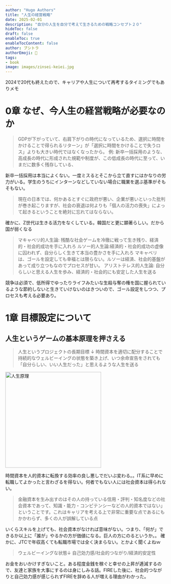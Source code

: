 ```yaml
---
author: "Hugo Authors"
title: "人生の経営戦略"
date: 2025-02-01
description: "自分の人生を自分で考えて生きるための戦略コンセプト２０"
hideToc: false
draft: false
enableToc: true
enableTocContent: false
author: ブシトラ
authorEmoji: 🐯
tags:
- book
image: images/zinsei-keiei.jpg
---
```


2024で20代も終えたので、キャリアや人生について再考するタイミングでもありメモ

# 0章 なぜ、今人生の経営戦略が必要なのか

> GDPが下がっていて、右肩下がりの時代になっているため、選択に時間をかけることで得られるリターン」が「選択に時間をかけることで失うロス」よりも大きい時代ではなくなったから。 例: 新卒一括採用のような、高成長の時代に形成された規範や制度が、この低成長の時代に至って、いまだに数多く残存している、

新卒一括採用は本当によくない。一度ミスるとそこから立て直すにはかなりの労力がいる。学生のうちにインターンなどしていない場合に職業を選ぶ基準がそもそもない。

> 現在の日本では、何かあるとすぐに政府が悪い、企業が悪いといった批判が巻き起こりますが、社会の衰退は何よりも「個人の活力の喪失」によって起きるということを絶対に忘れてはならない。

確かに、Z世代は生きる活力をなくしている。韓国だと更に顕著らしい。だから国が弱くなる

> マキャベリ的人生論: 残酷な社会ゲームを冷徹に戦って生き残り、経済的・社会的成功を手に入れろ
>  ルソー的人生論:経済的・社会的成功の虚像に囚われず、自分らしく生きて本当の豊かさを手に入れろ
> マキャベリは、ゴールを設定しても幸福とは限らない。ルソーは経済、社会的基盤があって成り立つもなのでプロセスが甘い。
> アリストテレス的人生論: 自分らしいと思える人生を歩み、経済的・社会的にも安定した人生を送る

競争は必須で、低所得でゆったりライフみたいな生殺与奪の権を国に握られているような節約しないと生きていけないのはきついので、ゴール設定をしつつ、プロセスも考える必要あり。

# 1章 目標設定について

## 人生というゲームの基本原理を押さえる

> 人生というプロジェクトの長期目標 ↓
> 時間資本を適切に配分することで持続的なウェルビーイングの状態を築き上げ、いつ余命宣告をされても「自分らしい、いい人生だった」と思えるような人生を送る


<img src="/images/zinsei-genri.png" alt="人生原理" width="300" height="300">

時間資本を人的資本に転換する効率の良し悪しでだいぶ変わる。。IT系に早めに転職してよかったと言わざるを得ない。何者でもない人には社会資本は得られない。

> 金融資本を生み出すのはその人の持っている信用・評判・知名度などの社会資本であって、知識・能力・コンピテンシーなどの人的資本ではない」ということです。これはキャリアを考える上で非常に重要な点であるにもかかわらず、多くの人が誤解している点

いくらスキルを上げても、社会資本がなければ意味がない。つまり、「何が」できるか以上に「誰が」やるかの方が価値になる。巨人の方にのるというか。。
確かに、JTCで年収高くても転職市場では全く決まらない。とかよく聞くよねｗ

> ウェルビーイングな状態↓
> 自己効力感/社会的つながり/経済的安定性

お金をおいかけすぎないこと。ある程度金銭を稼ぐと幸せの上昇が逓減するので、友達と家族を大事にするのは身にしみる話。FIREした後に、社会的つながりと自己効力感が感じられずFIREを辞める人が増える理由がわかった。

